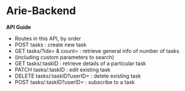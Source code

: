 # Arie-Backend

<b> API Guide </b>
 * Routes in this API, by order
 * POST tasks : create new task
 * GET tasks/?idx= & count= : retrieve general info of number of tasks
 * (including custom parameters to search)
 * GET tasks/:taskID : retrieve details of a particular task
 * PATCH tasks/:taskID : edit existing task
 * DELETE tasks/:taskID?userID= : delete existing task
 * POST tasks/:taskID?userID= : subscribe to a task
